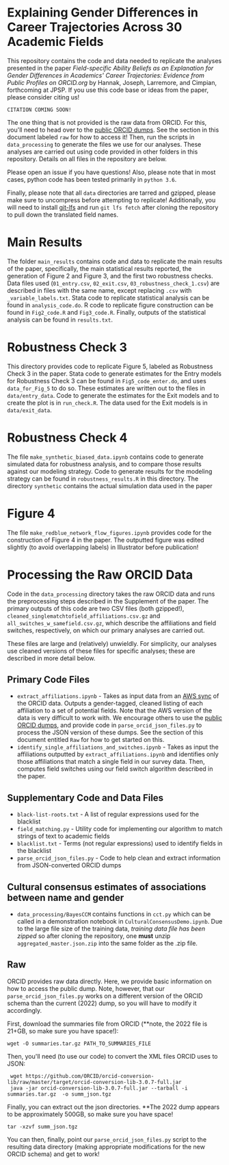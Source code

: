 # Explaining Gender Differences in Career Trajectories Across 30 Academic Fields
This repository contains the code and data needed to replicate the analyses presented in the paper *Field-specific Ability Beliefs as an Explanation for Gender Differences in Academics' Career Trajectories: Evidence from Public Profiles on ORCID.org* by Hannak, Joseph, Larremore, and Cimpian, forthcoming at JPSP.  If you use this code base or ideas from the paper, please consider citing us!

```
CITATION COMING SOON!
```

The one thing that is not provided is the raw data from ORCID.  For this, you'll need to head over to the [public ORCID dumps](https://support.orcid.org/hc/en-us/articles/360006897394-How-do-I-get-the-public-data-file-).  See the section in this document labeled `raw` for how to access it! Then, run the scripts in ```data_processing``` to generate the files we use for our analyses. These analyses are carried out using code provided in other folders in this repository.  Details on all files in the repository are below.  

Please open an issue if you have questions! Also, please note that in most cases, python code has been tested primarily in `python 3.6`.

Finally, please note that all `data` directories are tarred and gzipped, please make sure to uncompress before attempting to replicate!  Additionally, you will need to install [git-lfs](https://git-lfs.com/) and run `git lfs fetch` after cloning the repository to pull down the translated field names.

# Main Results

The folder `main_results`  contains code and data to replicate the main results of the paper, specifically, the main statistical results reported, the generation of Figure 2 and Figure 3, and the first two robustness checks. Data files used (`01_entry.csv`, `02_exit.csv`, `03_robustness_check_1.csv`) are described in files with the same name, except replacing `.csv` with `_variable_labels.txt`.  Stata code to replicate statistical analysis can be found in `analysis_code.do`. R code to replicate figure construction can be found in `Fig2_code.R` and `Fig3_code.R`.  Finally, outputs of the statistical analysis can be found in `results.txt`.


# Robustness Check 3

This directory provides code to replicate Figure 5, labeled as Robustness Check 3 in the paper.  Stata code to generate estimates for the Entry models for Robustness Check 3 can be found in `Fig5_code_enter.do`, and uses `data_for_Fig_5` to do so. These estimates are written out to the files in `data/entry_data`. Code to generate the estimates for the Exit models and to create the plot is in `run_check.R`. The data used for the Exit models is in `data/exit_data`. 


# Robustness Check 4

 The file ```make_synthetic_biased_data.ipynb``` contains code to generate simulated data for robustness analysis, and to compare those results against our modeling strategy. Code to generate results for the modeling strategy can be found in `robustness_results.R` in this directory.  The directory ```synthetic``` contains the actual simulation data used in the paper

# Figure 4

The file ```make_redblue_network_flow_figures.ipynb```  provides code for the construction of Figure 4 in the paper. The outputted figure was edited slightly (to avoid overlapping labels) in Illustrator before publication!


# Processing the Raw ORCID Data
Code in the ```data_processing``` directory takes the raw ORCID data and runs the preprocessing steps described in the Supplement of the paper.  The primary outputs of this code are two CSV files (both gzipped!), ```cleaned_singlematchtofield_affiliations.csv.gz``` and ```all_switches_w_samefield.csv.gz```, which describe the affiliations and field switches, respectively, on which our primary analyses are carried out.  

These files are large and (relatively) unwieldly. For  simplicity, our analyses use cleaned versions of these files for specific analyses; these are described in more detail below.

## Primary Code Files
- ```extract_affiliations.ipynb``` - Takes as input data from an [AWS sync](https://github.com/ORCID/public-data-sync/blob/master/sync.py) of the ORCID data. Outputs a gender-tagged, cleaned listing of each affiliation to a set of potential fields. Note that the AWS version of the data is very difficult to work with. We encourage others to use the [public ORCID dumps](https://support.orcid.org/hc/en-us/articles/360006897394-How-do-I-get-the-public-data-file-), and provide code in ```parse_orcid_json_files.py``` to process the JSON version of these dumps. See the section of this document entitled `Raw` for how to get started on this.
- ```identify_single_affiliations_and_switches.ipynb``` - Takes as input the affiliations outputted by ```extract_affiliations.ipynb``` and identifies only those affiliations that match a single field in our survey data. Then, computes field switches using our field switch algorithm described in the paper.

## Supplementary Code and Data Files
- ```black-list-roots.txt``` - A list of regular expressions used for the blacklist
- ```field_matching.py``` - Utility code for implementing our algorithm to match strings of text to academic fields
- ```blacklist.txt``` - Terms (not regular expressions) used to identify fields in the blacklist
- ```parse_orcid_json_files.py``` - Code to help clean and extract information from JSON-converted ORCID dumps

## Cultural consensus estimates of associations between name and gender
- `data_processing/BayesCCM` contains functions in `cct.py` which can be called in a demonstration notebook in `CulturalConsensusDemo.ipynb`. Due to the large file size of the training data, *training data file has been zipped* so after cloning the repository, one **must** unzip `aggregated_master.json.zip` into the same folder as the .zip file. 

## Raw
ORCID provides raw data directly. Here, we provide basic information on how to access the public dump. Note, however, that our `parse_orcid_json_files.py` works on a different version of the ORCID schema than the current (2022) dump, so you will have to modify it accordingly.

First, download the summaries file from ORCID (**note, the 2022 file is 21+GB, so make sure you have space!):
```
wget -O summaries.tar.gz PATH_TO_SUMMARIES_FILE
```

Then, you'll need (to use our code) to convert the XML files ORCID uses to JSON:
```
 wget https://github.com/ORCID/orcid-conversion-lib/raw/master/target/orcid-conversion-lib-3.0.7-full.jar
 java -jar orcid-conversion-lib-3.0.7-full.jar --tarball -i summaries.tar.gz  -o summ_json.tgz
 ```

 Finally, you can extract out the json directories. **The 2022 dump appears to be approximately 500GB, so make sure you have space!

 ```
 tar -xzvf summ_json.tgz
 ```

 You can then, finally, point our `parse_orcid_json_files.py` script to the resulting data directory (making appropriate modifications for the new ORCID schema) and get to work!
